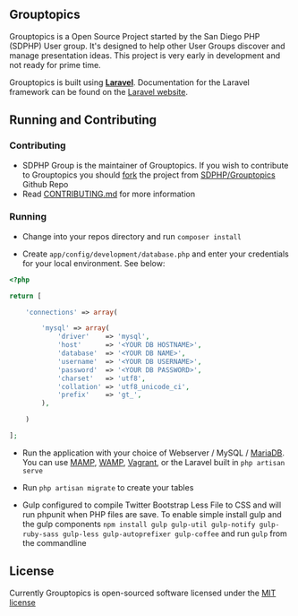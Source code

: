 ## Grouptopics

Grouptopics is a Open Source Project started by the San Diego PHP (SDPHP) User group. It's designed to help other User Groups discover and manage presentation ideas.
This project is very early in development and not ready for prime time.

Grouptopics is built using **[Laravel](https://packagist.org/packages/laravel/framework)**. Documentation for the Laravel framework can be found on the [Laravel website](http://laravel.com/docs).

## Running and Contributing

### Contributing
* SDPHP Group is the maintainer of Grouptopics. If you wish to contribute to Grouptopics you should [fork](https://help.github.com/articles/fork-a-repo) the project from [SDPHP/Grouptopics](https://github.com/sdphp/grouptopics.org) Github Repo
* Read [CONTRIBUTING.md](CONTRIBUTING.md) for more information

### Running

* Change into your repos directory and run ```composer install```

* Create ```app/config/development/database.php``` and enter your credentials for your local environment. See below:

```php
<?php

return [

	'connections' => array(

		'mysql' => array(
			'driver'    => 'mysql',
			'host'      => '<YOUR DB HOSTNAME>',
			'database'  => '<YOUR DB NAME>',
			'username'  => '<YOUR DB USERNAME>',
			'password'  => '<YOUR DB PASSWORD>',
			'charset'   => 'utf8',
			'collation' => 'utf8_unicode_ci',
			'prefix'    => 'gt_',
		),

	)

];
```

* Run the application with your choice of Webserver / MySQL /  [MariaDB](https://mariadb.org/). You can use [MAMP](https://www.mamp.info/), [WAMP](http://www.wampserver.com/en/), [Vagrant](http://www.vagrantup.com), or the Laravel built in ```php artisan serve```

* Run ```php artisan migrate``` to create your tables

* Gulp configured to compile Twitter Bootstrap Less File to CSS and will run phpunit when PHP files are save. To enable simple install gulp and the gulp components 
```npm install gulp gulp-util gulp-notify gulp-ruby-sass gulp-less gulp-autoprefixer gulp-coffee``` 
and run ```gulp``` from the commandline


## License

Currently Grouptopics is open-sourced software licensed under the [MIT license](http://opensource.org/licenses/MIT)
